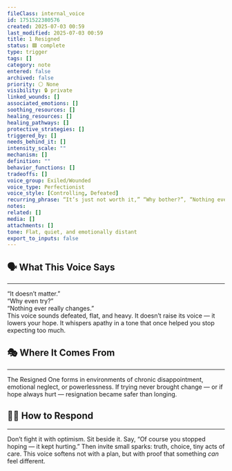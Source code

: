 ```yaml
---
fileClass: internal_voice
id: 1751522380576
created: 2025-07-03 00:59
last_modified: 2025-07-03 00:59
title: 1 Resigned
status: 🟩 complete
type: trigger
tags: []
category: note
entered: false
archived: false
priority: ⚪ None
visibility: 🔒 private
linked_wounds: []
associated_emotions: []
soothing_resources: []
healing_resources: []
healing_pathways: []
protective_strategies: []
triggered_by: []
needs_behind_it: []
intensity_scale: ""
mechanism: []
definition: ""
behavior_functions: []
tradeoffs: []
voice_group: Exiled/Wounded
voice_type: Perfectionist
voice_style: [Controlling, Defeated]
recurring_phrase: “It’s just not worth it,” “Why bother?”, “Nothing ever changes.”
notes: 
related: []
media: []
attachments: []
tone: Flat, quiet, and emotionally distant
export_to_inputs: false
---
```


## 🗣️ What This Voice Says
---
“It doesn’t matter.”  
“Why even try?”  
“Nothing ever really changes.”  
This voice sounds defeated, flat, and heavy. It doesn’t raise its voice — it lowers your hope. It whispers apathy in a tone that once helped you stop expecting too much.

## 🎭 Where It Comes From
---
The Resigned One forms in environments of chronic disappointment, emotional neglect, or powerlessness. If trying never brought change — or if hope always hurt — resignation became safer than longing.

## 🧘‍♂️ How to Respond
---
Don’t fight it with optimism. Sit beside it. Say, “Of course you stopped hoping — it kept hurting.” Then invite small sparks: truth, choice, tiny acts of care. This voice softens not with a plan, but with proof that something *can* feel different.
